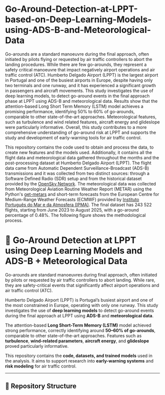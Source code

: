 # Go-Around-Detection-at-LPPT-based-on-Deep-Learning-Models-using-ADS-B-and-Meteorological-Data

Go-arounds are a standard manoeuvre during the final approach, often initiated by pilots flying or requested by air traffic controllers to abort the landing procedures. While there are few go-arounds, they represent a safety critical manoeuvre that impact negatively airport operations and air traffic control (ATC). Humberto Delgado Airport (LPPT) is the largest airport in Portugal and one of the busiest airports in Europe, despite having only two terminals and one runway, and it has experienced a significant growth in passengers and aircraft movements. This study investigates the use of deep learning models, to detect go-around events in the final approach phase at LPPT using ADS-B and meteorological data. Results show that the attention-based Long Short Term Memory (LSTM) model achieves a promising performance, identifying 50\% to 60\% of go-arounds, comparable to other state-of-the-art approaches. Meteorological features, such as turbulence and wind related features, aircraft energy and glideslope were particularly informative. Overall, this study contributes to a more comprehensive understanding of go-around risk at LPPT and supports the study and development of early-warning tools for air traffic control.

This repository contains the code used to obtain and process the data, to create new features and the models used. Additionally, it contains all the flight data and meteorological data gathered throughout the months and the post-processing dataset at Humberto Delgado Airport (LPPT). The flight data came from Automatic Dependent Surveillance-Broadcast (ADS-B) transmissions and it was collected from two distinct sources: through a Software Defined Radio (SDR) setup and from the historical dataset provided by the [OpenSky Network](https://opensky-network.org/). The meteorological data was collected from Meteorological Aviation Routine Weather Report (METAR) using the Python's [get-metars](https://pypi.org/project/get-metars) and short-term forecasts from the European Centre for Medium-Range Weather Forecasts (ECMWF) provided by [Instituto Português do Mar e da Atmosfera (IPMA)](https://www.ipma.pt/pt/index.html). The final dataset has 243 522 flights, starting from June 2023 to August 2025, with a go-around percentage of 0.48\%. The following figure shows the methodological process.

# 🛫 Go-Around Detection at LPPT using Deep Learning Models and ADS-B + Meteorological Data

Go-arounds are standard manoeuvres during final approach, often initiated by pilots or requested by air traffic controllers to abort landing. While rare, they are safety-critical events that significantly affect airport operations and air traffic control (ATC).

Humberto Delgado Airport (LPPT) is Portugal’s busiest airport and one of the most constrained in Europe, operating with only one runway. This study investigates the use of **deep learning models** to detect go-around events during the final approach at LPPT using **ADS-B** and **meteorological data**.

The attention-based **Long Short-Term Memory (LSTM)** model achieved strong performance, correctly identifying around **50–60% of go-arounds**, comparable to other state-of-the-art approaches. Features such as **turbulence**, **wind-related parameters**, **aircraft energy**, and **glideslope** proved particularly informative.

This repository contains the **code, datasets, and trained models** used in the analysis. It aims to support research into **early-warning systems** and **risk modeling** for air traffic control.

---

## 📁 Repository Structure



